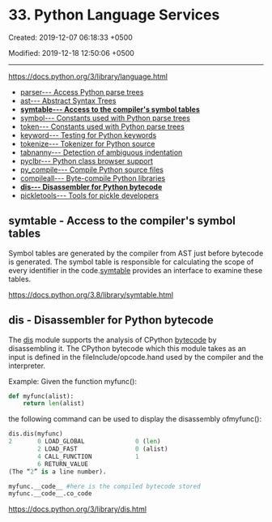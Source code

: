 # 33. Python Language Services

Created: 2019-12-07 06:18:33 +0500

Modified: 2019-12-18 12:50:06 +0500

---

<https://docs.python.org/3/library/language.html>

- [parser--- Access Python parse trees](https://docs.python.org/3/library/parser.html)
- [ast--- Abstract Syntax Trees](https://docs.python.org/3/library/ast.html)
- [**symtable--- Access to the compiler's symbol tables**](https://docs.python.org/3/library/symtable.html)
- [symbol--- Constants used with Python parse trees](https://docs.python.org/3/library/symbol.html)
- [token--- Constants used with Python parse trees](https://docs.python.org/3/library/token.html)
- [keyword--- Testing for Python keywords](https://docs.python.org/3/library/keyword.html)
- [tokenize--- Tokenizer for Python source](https://docs.python.org/3/library/tokenize.html)
- [tabnanny--- Detection of ambiguous indentation](https://docs.python.org/3/library/tabnanny.html)
- [pyclbr--- Python class browser support](https://docs.python.org/3/library/pyclbr.html)
- [py_compile--- Compile Python source files](https://docs.python.org/3/library/py_compile.html)
- [compileall--- Byte-compile Python libraries](https://docs.python.org/3/library/compileall.html)
- [**dis--- Disassembler for Python bytecode**](https://docs.python.org/3/library/dis.html)
- [pickletools--- Tools for pickle developers](https://docs.python.org/3/library/pickletools.html)

## symtable - Access to the compiler's symbol tables

Symbol tables are generated by the compiler from AST just before bytecode is generated. The symbol table is responsible for calculating the scope of every identifier in the code.[symtable](https://docs.python.org/3.8/library/symtable.html#module-symtable) provides an interface to examine these tables.

<https://docs.python.org/3.8/library/symtable.html>

## dis - Disassembler for Python bytecode

The [dis](https://docs.python.org/3/library/dis.html#module-dis) module supports the analysis of CPython [bytecode](https://docs.python.org/3/glossary.html#term-bytecode) by disassembling it. The CPython bytecode which this module takes as an input is defined in the fileInclude/opcode.hand used by the compiler and the interpreter.

Example: Given the function myfunc():

```python
def myfunc(alist):
    return len(alist)
```

the following command can be used to display the disassembly ofmyfunc():

```python
dis.dis(myfunc)
2       0 LOAD_GLOBAL              0 (len)
        2 LOAD_FAST                0 (alist)
        4 CALL_FUNCTION            1
        6 RETURN_VALUE
(The “2” is a line number).

myfunc.__code__ #here is the compiled bytecode stored
myfunc.__code__.co_code
```

<https://docs.python.org/3/library/dis.html>
